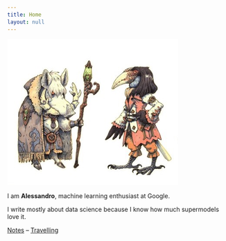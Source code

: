 ```yaml
---
title: Home
layout: null
---
```

<html>
  <head>
    <meta charset="utf-8">
    <title>Home</title>
	<link rel="stylesheet" type="text/css" href="/assets/style.css">
	<link rel="shortcut icon" type="image/png" href="/assets/images/chip.png">
  </head>
  <body>
	<div id="index-container">
		<a href="/notes">
			<img src="/assets/images/index.jpg">
		</a>
		<p>I am <b>Alessandro</b>, machine learning enthusiast at Google.</p>
		<p>I write mostly about data science because I know how much supermodels love it.</p>
		<div id="index-links"><a href="/notes">Notes</a> – <a href="/travelling">Travelling</a></div>
	</div>
  </body>
</html>
